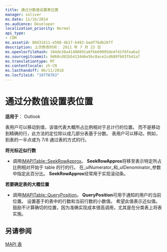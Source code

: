 ```yaml
---
title: 通过分数值设置表位置
manager: soliver
ms.date: 11/16/2014
ms.audience: Developer
localization_priority: Normal
api_type:
- COM
ms.assetid: 80d31611-e508-4b17-b482-bedf76db26ff
description: 上次修改时间： 2011 年 7 月 23 日
ms.openlocfilehash: 104de38a41408091a6fbb69995de4f41f6fea6a2
ms.sourcegitcommit: 9d60cd82b5413446e5bc8ace2cd689f683fb41a7
ms.translationtype: MT
ms.contentlocale: zh-CN
ms.lasthandoff: 06/11/2018
ms.locfileid: "19778763"
---
```

# <a name="setting-table-position-with-a-fractional-value"></a>通过分数值设置表位置

  
  
**适用于**： Outlook 
  
表用户可以移动到值，该值代表大概所占比例相对于总计行的位置。 而不是移动到精确的行，此方法的定位除以成几部分表基于分数。 表用户可以移动，例如，到表的一半点或为 7/8 通过表的方式的行。 
  
 **将光标近似行数**
  
- 调用[IMAPITable::SeekRowApprox](imapitable-seekrowapprox.md)。 **SeekRowApprox**将移至表示特定所占比例相对开始于 table 的行的行。 在_ulNumerator_和_ulDenominator_参数中指定此百分比。 **SeekRowApprox**经常用于实现滚动条。 
    
 **若要确定表的大概位置**
  
- 调用[IMAPITable::QueryPosition](imapitable-queryposition.md)。 **QueryPosition**可用于通知的用户的当前位置。 设置基于的表中的行数和当前行数的小数值。 希望此值表示近似值。 鼓励不计算确切的位置，因为准确实现成本很高调用，尤其是在分类表上将表实施。 
    
## <a name="see-also"></a>另请参阅



[MAPI 表](mapi-tables.md)


